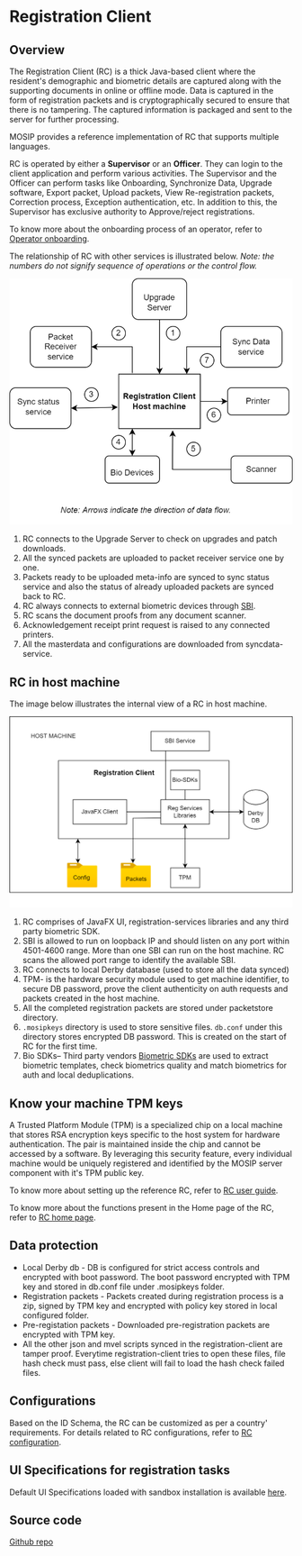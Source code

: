 # Registration Client

## Overview
The Registration Client (RC) is a thick Java-based client where the resident's demographic and biometric details are captured along with the supporting documents in online or offline mode. Data is captured in the form of registration packets and is cryptographically secured to ensure that there is no tampering. The captured information is packaged and sent to the server for further processing.

MOSIP provides a reference implementation of RC that supports multiple languages. 

RC is operated by either a **Supervisor** or an **Officer**. They can login to the client application and perform various activities. The Supervisor and the Officer can perform tasks like Onboarding, Synchronize Data, Upgrade software, Export packet, Upload packets, View Re-registration packets, Correction process, Exception authentication, etc. In addition to this, the Supervisor has exclusive authority to Approve/reject registrations.

To know more about the onboarding process of an operator, refer to [Operator onboarding](operator-onboarding.md).

The relationship of RC with other services is illustrated below. _Note: the numbers do not signify sequence of operations or the control flow._

![](_images/reg-client.png)

1. RC connects to the Upgrade Server to check on upgrades and patch downloads.
2. All the synced packets are uploaded to packet receiver service one by one.
3. Packets ready to be uploaded meta-info are synced to sync status service and also the status of already uploaded packets are synced back to RC.
4. RC always connects to external biometric devices through [SBI](secure-biometric-interface.md).
5. RC scans the document proofs from any document scanner.
6. Acknowledgement receipt print request is raised to any connected printers.
7. All the masterdata and configurations are downloaded from syncdata-service.

## RC in host machine
The image below illustrates the internal view of a RC in host machine.

![](_images/reg-client-host-machine.png)

1. RC comprises of JavaFX UI, registration-services libraries and any third party biometric SDK.
2. SBI is allowed to run on loopback IP and should listen on any port within 4501-4600 range. More than one SBI can run on the host machine. RC scans the allowed port range to identify the available SBI.
3. RC connects to local Derby database (used to store all the data synced)
4. TPM- is the hardware security module used to get machine identifier, to secure DB password, prove the client authenticity on auth requests and packets created in the host machine.
5. All the completed registration packets are stored under packetstore directory.
6. `.mosipkeys` directory is used to store sensitive files. `db.conf` under this directory stores encrypted DB password. This is created on the start of RC for the first time.
7. Bio SDKs– Third party vendors [Biometric SDKs](biometric-sdk.md) are used to extract biometric templates, check biometrics quality and match biometrics for auth and local deduplications. 

## Know your machine TPM keys
A Trusted Platform Module (TPM) is a specialized chip on a local machine that stores RSA encryption keys specific to the host system for hardware authentication. The pair is maintained inside the chip and cannot be accessed by a software. By leveraging this security feature, every individual machine would be uniquely registered and identified by the MOSIP server component with it's TPM public key.
  
To know more about setting up the reference RC, refer to [RC user guide](registration-client-user-guide.md).

To know more about the functions present in the Home page of the RC, refer to [RC home page](registration-client-home-page.md).

## Data protection
* Local Derby db - DB is configured for strict access controls and encrypted with boot password. The boot password encrypted with TPM key and stored in db.conf file under .mosipkeys folder.
* Registration packets - Packets created during registration process is a zip, signed by TPM key and encrypted with policy key stored in local configured folder.
* Pre-registation packets - Downloaded pre-registration packets are encrypted with TPM key.
* All the other json and mvel scripts synced in the registration-client are tamper proof. Everytime registration-client tries to open these files, file hash check must pass, else client will fail to load the hash check failed files.

## Configurations
Based on the ID Schema, the RC can be customized as per a country' requirements. For details related to RC configurations, refer to [RC configuration](registration-client-configuration.md).

## UI Specifications for registration tasks 
Default UI Specifications loaded with sandbox installation is available [here](https://github.com/mosip/mosip-infra/blob/1.2.0-rc2/deployment/v3/mosip/kernel/masterdata/xlsx/ui_spec.xlsx).

## Source code 
[Github repo](https://github.com/mosip/registration-client/tree/release-1.2.0)

